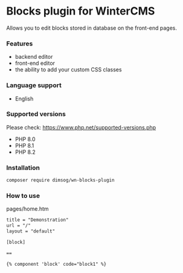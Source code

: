 # Blocks plugin for WinterCMS
Allows you to edit blocks stored in database on the front-end pages.

### Features
* backend editor
* front-end editor
* the ability to add your custom CSS classes

### Language support
* English

### Supported versions
Please check: https://www.php.net/supported-versions.php
* PHP 8.0
* PHP 8.1
* PHP 8.2

### Installation
```bash
composer require dimsog/wn-blocks-plugin
```

### How to use
pages/home.htm
```html
title = "Demonstration"
url = "/"
layout = "default"

[block]

==

{% component 'block' code="block1" %}
```
